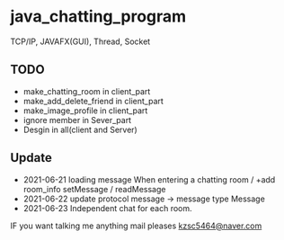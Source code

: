 # java_chatting_program
TCP/IP, JAVAFX(GUI), Thread, Socket  




## TODO 

* make_chatting_room in client_part
* make_add_delete_friend in client_part
* make_image_profile in client_part
* ignore member in Sever_part
* Desgin in all(client and Server)





## Update

* 2021-06-21 loading message When entering a chatting room / +add room_info setMessage / readMessage
* 2021-06-22 update protocol message -> message type Message
* 2021-06-23 Independent chat for each room.





IF you want talking me anything mail pleases
kzsc5464@naver.com 





